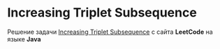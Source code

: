 # Increasing Triplet Subsequence
Решение задачи [Increasing Triplet Subsequence](https://leetcode.com/problems/increasing-triplet-subsequence/) с сайта **LeetCode** на языке **Java**